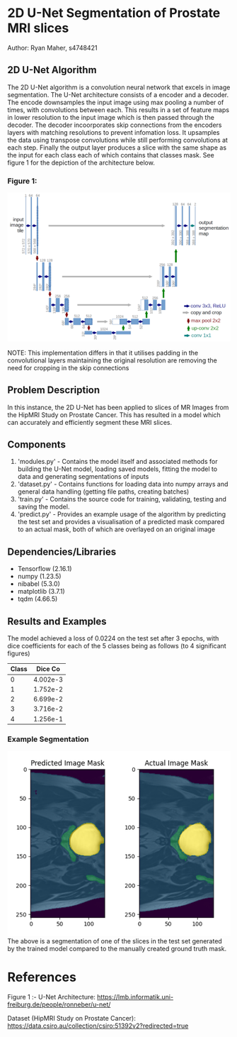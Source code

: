 # 2D U-Net Segmentation of Prostate MRI slices
Author: Ryan Maher, s4748421

## 2D U-Net Algorithm
The 2D U-Net algorithm is a convolution neural network that excels in image segmentation. The U-Net architecture consists of a encoder and a decoder. The encode downsamples the input image using max pooling a number of times, with convolutions between each. This results in a set of feature maps in lower resolution to the input image which is then passed through the decoder. The decoder incoorporates skip connections from the encoders layers with matching resolutions to prevent infomation loss. It upsamples the data using transpose convolutions while still performing convolutions at each step. Finally the output layer produces a slice with the same shape as the input for each class each of which contains that classes mask. See figure 1 for the depiction of the architecture below.

### Figure 1:
![alt text](imgs/u-net-architecture.png)

NOTE: This implementation differs in that it utilises padding in the convolutional layers maintaining the original resolution are removing the need for cropping in the skip connections

## Problem Description
In this instance, the 2D U-Net has been applied to slices of MR Images from the HipMRI Study on Prostate Cancer. This has resulted in a model which can accurately and efficiently segment these MRI slices.

## Components
1. 'modules.py' - Contains the model itself and associated methods for building the U-Net model, loading saved models, fitting the model to data and generating segmentations of inputs
2. 'dataset.py' - Contains functions for loading data into numpy arrays and general data handling (getting file paths, creating batches)
3. 'train.py' - Contains the source code for training, validating, testing and saving the model.
4. 'predict.py' - Provides an example usage of the algorithm by predicting the test set and provides a visualisation of a predicted mask compared to an actual mask, both of which are overlayed on an original image

## Dependencies/Libraries
- Tensorflow (2.16.1)
- numpy (1.23.5)
- nibabel (5.3.0)
- matplotlib (3.7.1)
- tqdm (4.66.5)

## Results and Examples
The model achieved a loss of 0.0224 on the test set after 3 epochs, with dice coefficients for each of the 5 classes being as follows (to 4 significant figures)

|Class | Dice Co |
|------|---------|
| 0    | 4.002e-3|
| 1    | 1.752e-2|
| 2    | 6.699e-2|
| 3    | 3.716e-2|
| 4    | 1.256e-1|

### Example Segmentation
![alt text](imgs/ExampleMask.png)
The above is a segmentation of one of the slices in the test set generated by the trained model compared to the manually created ground truth mask. 

# References
Figure 1 :- U-Net Architecture: https://lmb.informatik.uni-freiburg.de/people/ronneber/u-net/ 

Dataset (HipMRI Study on Prostate Cancer): https://data.csiro.au/collection/csiro:51392v2?redirected=true  